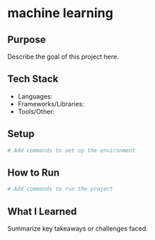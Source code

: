 # machine learning

## Purpose

Describe the goal of this project here.

## Tech Stack

- Languages:
- Frameworks/Libraries:
- Tools/Other:

## Setup

```bash
# Add commands to set up the environment
```

## How to Run

```bash
# Add commands to run the project
```

## What I Learned

Summarize key takeaways or challenges faced.

